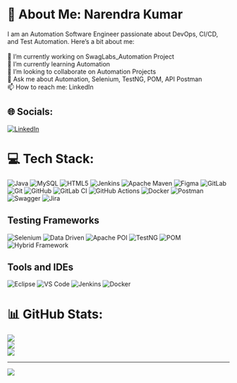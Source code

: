 # 💫 About Me: Narendra Kumar
I am an Automation Software Engineer passionate about DevOps, CI/CD, and Test Automation. Here’s a bit about me:<br><br>🔭 I’m currently working on SwagLabs_Automation Project<br>🌱 I’m currently learning Automation<br>👯 I’m looking to collaborate on Automation Projects<br>💬 Ask me about Automation, Selenium, TestNG, POM, API Postman<br>📫 How to reach me: LinkedIn<br>


## 🌐 Socials:
[![LinkedIn](https://img.shields.io/badge/LinkedIn-%230077B5.svg?logo=linkedin&logoColor=white)](https://linkedin.com/in/narendrakumar2001) 

# 💻 Tech Stack:
![Java](https://img.shields.io/badge/java-%23ED8B00.svg?style=for-the-badge&logo=openjdk&logoColor=white) ![MySQL](https://img.shields.io/badge/mysql-4479A1.svg?style=for-the-badge&logo=mysql&logoColor=white) ![HTML5](https://img.shields.io/badge/html5-%23E34F26.svg?style=for-the-badge&logo=html5&logoColor=white) ![Jenkins](https://img.shields.io/badge/jenkins-%232C5263.svg?style=for-the-badge&logo=jenkins&logoColor=white) ![Apache Maven](https://img.shields.io/badge/Apache%20Maven-C71A36?style=for-the-badge&logo=Apache%20Maven&logoColor=white) ![Figma](https://img.shields.io/badge/figma-%23F24E1E.svg?style=for-the-badge&logo=figma&logoColor=white) ![GitLab](https://img.shields.io/badge/gitlab-%23181717.svg?style=for-the-badge&logo=gitlab&logoColor=white) ![Git](https://img.shields.io/badge/git-%23F05033.svg?style=for-the-badge&logo=git&logoColor=white) ![GitHub](https://img.shields.io/badge/github-%23121011.svg?style=for-the-badge&logo=github&logoColor=white) ![GitLab CI](https://img.shields.io/badge/gitlab%20CI-%23181717.svg?style=for-the-badge&logo=gitlab&logoColor=white) ![GitHub Actions](https://img.shields.io/badge/github%20actions-%232671E5.svg?style=for-the-badge&logo=githubactions&logoColor=white) ![Docker](https://img.shields.io/badge/docker-%230db7ed.svg?style=for-the-badge&logo=docker&logoColor=white) ![Postman](https://img.shields.io/badge/Postman-FF6C37?style=for-the-badge&logo=postman&logoColor=white) ![Swagger](https://img.shields.io/badge/-Swagger-%23Clojure?style=for-the-badge&logo=swagger&logoColor=white) ![Jira](https://img.shields.io/badge/jira-%230A0FFF.svg?style=for-the-badge&logo=jira&logoColor=white)

## Testing Frameworks
![Selenium](https://img.shields.io/badge/Selenium-43B02A?style=for-the-badge&logo=selenium&logoColor=white)
![Data Driven](https://img.shields.io/badge/Data%20Driven%20Frameworks-FFA500?style=for-the-badge&logo=data&logoColor=white)
![Apache POI](https://img.shields.io/badge/Apache%20POI-0096FF?style=for-the-badge&logo=apache&logoColor=white)
![TestNG](https://img.shields.io/badge/TestNG-FF6F00?style=for-the-badge&logo=testng&logoColor=white)
![POM](https://img.shields.io/badge/POM-000000?style=for-the-badge&logo=apache-maven&logoColor=white)
![Hybrid Framework](https://img.shields.io/badge/Hybrid%20Framework-8A2BE2?style=for-the-badge&logo=framework&logoColor=white)

## Tools and IDEs
![Eclipse](https://img.shields.io/badge/Eclipse-2C2255?style=for-the-badge&logo=eclipse&logoColor=white)
![VS Code](https://img.shields.io/badge/VS%20Code-007ACC?style=for-the-badge&logo=visual-studio-code&logoColor=white)
![Jenkins](https://img.shields.io/badge/Jenkins-D24939?style=for-the-badge&logo=jenkins&logoColor=white)
![Docker](https://img.shields.io/badge/Docker-2496ED?style=for-the-badge&logo=docker&logoColor=white)

# 📊 GitHub Stats:
![](https://github-readme-stats.vercel.app/api?username=NarendraCodeHUb&theme=dark&hide_border=false&include_all_commits=false&count_private=false)<br/>
![](https://github-readme-streak-stats.herokuapp.com/?user=NarendraCodeHUb&theme=dark&hide_border=false)<br/>
![](https://github-readme-stats.vercel.app/api/top-langs/?username=NarendraCodeHUb&theme=dark&hide_border=false&include_all_commits=false&count_private=false&layout=compact)

---
[![](https://visitcount.itsvg.in/api?id=Narendra122812&icon=0&color=0)](https://visitcount.itsvg.in)

<!-- Proudly created with GPRM ( https://gprm.itsvg.in ) -->
